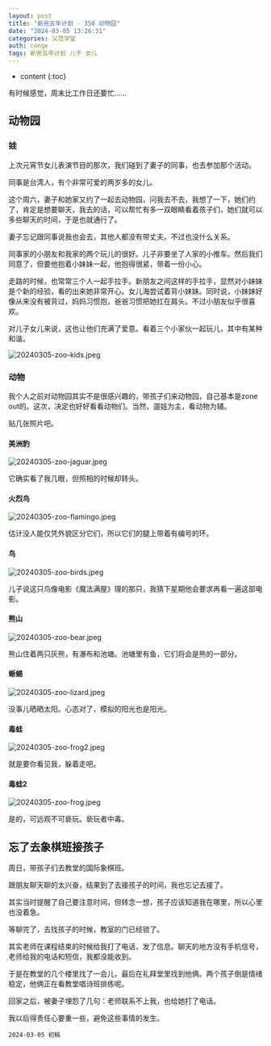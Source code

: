 ```yaml
---
layout: post
title: "新爸五年计划 - 350 动物园"
date: "2024-03-05 13:26:31"
categories: 父范学堂
auth: conge
tags: 新爸五年计划 儿子 女儿
---
```

* content
{:toc}

有时候感觉，周末比工作日还要忙……





## 动物园

### 娃

上次元宵节女儿表演节目的那次，我们碰到了妻子的同事，也去参加那个活动。

同事是台湾人，有个非常可爱的两岁多的女儿。

这个周六，妻子和她家又约了一起去动物园，问我去不去，我想了一下，她们约了，肯定是想要聊天，我去的话，可以帮忙有多一双眼睛看着孩子们，她们就可以多些聊天的时间，于是也就通行了。

妻子忘记跟同事说我也会去，其他人都没有带丈夫。不过也没什么关系。

同事家的小朋友和我家的两个玩儿的很好。儿子非要坐了人家的小推车。然后我们同意了，但要他抱着小妹妹一起，他抱得很紧，带着一份小心。

走路的时候，也常常三个人一起手拉手。新朋友之间这样的手拉手，显然对小妹妹是个新的经验，看的出来她非常开心。女儿海尝试着背小妹妹。同时说，小妹妹好像从来没有被背过，妈妈习惯抱，爸爸习惯把她扛在肩头。不过小朋友似乎很喜欢。

对儿子女儿来说，这也让他们充满了爱意。看着三个小家伙一起玩儿，其中有某种和谐。

![20240305-zoo-kids.jpeg](https://s2.loli.net/2024/03/06/mnJNk3aHM7q2hL8.jpg)

### 动物

我个人之前对动物园其实不是很感兴趣的，带孩子们来动物园，自己基本是zone out的。这次，决定也好好看看动物们。当然，遛娃为主，看动物为辅。

贴几张照片吧。

#### 美洲豹

![20240305-zoo-jaguar.jpeg](https://s2.loli.net/2024/03/06/CmTcHakDZotzx8N.jpg)

它确实看了我几眼，但照相的时候却转头。

#### 火烈鸟

![20240305-zoo-flamingo.jpeg](https://s2.loli.net/2024/03/06/zaCfyu4en1ZFtOD.jpg)

估计没人能仅凭外貌区分它们，所以它们的腿上带着有编号的环。

#### 鸟

![20240305-zoo-birds.jpeg](https://s2.loli.net/2024/03/06/VolzP9Mhy6i2tJF.jpg)

儿子说这只鸟像电影《魔法满屋》理的那只，我猜下星期他会要求再看一遍这部电影。

#### 熊山

![20240305-zoo-bear.jpeg](https://s2.loli.net/2024/03/06/jBJspkWeF61GPA4.jpg)

熊山住着两只灰熊，有瀑布和池塘。池塘里有鱼，它们将会是熊的一部分。

#### 蜥蜴

![20240305-zoo-lizard.jpeg](https://s2.loli.net/2024/03/06/GxXohkW7gc9tBRL.jpg)

没事儿晒晒太阳。心态对了，模拟的阳光也是阳光。

#### 毒蛙

![20240305-zoo-frog2.jpeg](https://s2.loli.net/2024/03/06/EOWMB9mbL4NSg2u.jpg)

就是要你看见我，躲着走吧。

#### 毒蛙2

![20240305-zoo-frog.jpeg](https://s2.loli.net/2024/03/06/oZBdscOWT5I7Mgl.jpg)

是的，可远观不可亵玩。亵玩者中毒。

## 忘了去象棋班接孩子

周日，带孩子们去教堂的国际象棋班。

跟朋友聊天聊的太兴奋，结果到了去接孩子的时间，我也忘记去接了。

其实当时提醒了自己要注意时间，但转念一想，孩子应该知道我在哪里，所以心里也没着急。

等聊完了，去找孩子的时候，教室的门已经锁了。

其实老师在课程结束的时候给我打了电话，发了信息。聊天的地方没有手机信号，老师给我的电话和短信，我都没能收到。

于是在教堂的几个楼里找了一会儿，最后在礼拜堂里找到他俩。两个孩子倒是情绪稳定，他俩正在看教堂唱诗班排练呢。

回家之后，被妻子埋怨了几句：老师联系不上我，也给她打了电话。

我以后得责任心要重一些，避免这些事情的发生。


```
2024-03-05 初稿
```
